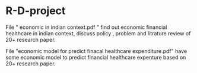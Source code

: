 # R-D-project

File " economic in indian context.pdf " find out economic financial healthcare in indian context, discuss policy , problem and litrature review of 20+ research paper.

File "economic model for predict finacal healthcare expenditure.pdf" have some economic model to predict financial healthcare expenture based on 20+ research paper.
